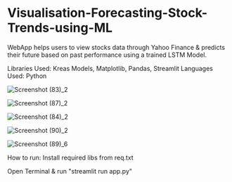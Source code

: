 # Visualisation-Forecasting-Stock-Trends-using-ML

WebApp helps users to view stocks data through Yahoo Finance & predicts their future based on past performance using a trained LSTM Model.

Libraries Used: Kreas Models, Matplotlib, Pandas, Streamlit 
Languages Used: Python

![Screenshot (83)_2](https://user-images.githubusercontent.com/70444793/175289885-74235e29-a8cb-4787-8156-307421b84ef6.png)


![Screenshot (87)_2](https://user-images.githubusercontent.com/70444793/175289916-670b5e23-a365-4cb3-8af6-418b489081b1.png)

![Screenshot (84)_2](https://user-images.githubusercontent.com/70444793/175289943-23a622a0-05af-4932-b1ac-d87c5ca417a4.png)

![Screenshot (90)_2](https://user-images.githubusercontent.com/70444793/175289976-c4a6cb98-2d00-4f6e-a829-0a28799e31ab.png)

![Screenshot (89)_6](https://user-images.githubusercontent.com/70444793/175289960-379b37ae-ffc1-40f6-94c1-82460d47197b.png)



How to run:
Install required libs from req.txt

Open Terminal  & run "streamlit run app.py"
